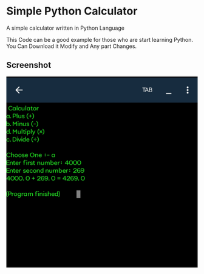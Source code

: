 # Simple Python Calculator
A simple calculator written in Python Language

This Code can be a good example for those who are start learning Python. You Can Download it Modify and Any part Changes.

<h2>Screenshot</h3> 


![image alt](https://github.com/C4berXX10/Simple-Python-Calculator/blob/779762c8ff7d2189783030d14f62aa15a571ac2e/Screenshot/IMG%201.jpg)
